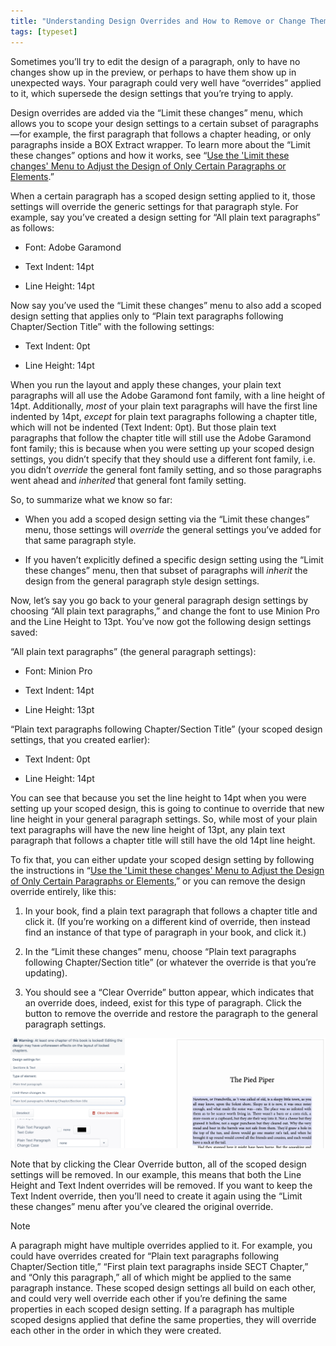 ```yaml
---
title: "Understanding Design Overrides and How to Remove or Change Them"
tags: [typeset]
---
```

 
<html><body><section data-type="chapter" class="hsecchapter" data-hederis-type="hsecchapter" id="design-settings-and-inheritance" data-pi-attrs="id: design-settings-and-inheritance; data-tags: typeset;" role="doc-chapter" data-tags="typeset" data-author-name=" " data-book-title=" " title="Understanding Design Overrides and How to Remove or Change Them"><p class="hblkp" data-hederis-type="hblkp" id="p1CUXD9dI">Sometimes you&#8217;ll try to edit the design of a paragraph, only to have no changes show up in the preview, or perhaps to have them show up in unexpected ways. Your paragraph could very well have &#8220;overrides&#8221; applied to it, which supersede the design settings that you&#8217;re trying to apply.</p><p class="hblkp" data-hederis-type="hblkp" id="pkpZyiCZs">Design overrides are added via the &#8220;Limit these changes&#8221; menu, which allows you to scope your design settings to a certain subset of paragraphs&#8212;for example, the first paragraph that follows a chapter heading, or only paragraphs inside a BOX Extract wrapper. To learn more about the &#8220;Limit these changes&#8221; options and how it works, see &#8220;<a href="{% link _docs/selectors.md %}" class="hspana" data-hederis-type="hspana" id="pUnMnH1AJ">Use the 'Limit these changes' Menu to Adjust the Design of Only Certain Paragraphs or Elements</a>.&#8221; </p><p class="hblkp" data-hederis-type="hblkp" id="plyvv1Fa5">When a certain paragraph has a scoped design setting applied to it, those settings will override the generic settings for that paragraph style. For example, say you&#8217;ve created a design setting for &#8220;All plain text paragraphs&#8221; as follows:</p><ul class="hwprbulletlist" data-hederis-type="hwprbulletlist" id="pNHPNBWUL"><li class="hblkuli" data-hederis-type="hblkuli" id="lizm9t0wvT"><p class="hblkuli" data-hederis-type="hblklip" id="ph66Y8Y12">Font: Adobe Garamond</p></li><li class="hblkuli" data-hederis-type="hblkuli" id="liFOqaEDGo"><p class="hblkuli" data-hederis-type="hblklip" id="pNy6ItW2Q">Text Indent: 14pt</p></li><li class="hblkuli" data-hederis-type="hblkuli" id="lildDVUmpe"><p class="hblkuli" data-hederis-type="hblklip" id="pScWBE3to">Line Height: 14pt</p></li></ul><p class="hblkp" data-hederis-type="hblkp" id="pc88QQMC0">Now say you&#8217;ve used the &#8220;Limit these changes&#8221; menu to also add a scoped design setting that applies only to &#8220;Plain text paragraphs following Chapter/Section Title&#8221; with the following settings:</p><ul class="hwprbulletlist" data-hederis-type="hwprbulletlist" id="piA9QvOXC"><li class="hblkuli" data-hederis-type="hblkuli" id="linvLSGmin"><p class="hblkuli" data-hederis-type="hblklip" id="pKBBEn0ph">Text Indent: 0pt</p></li><li class="hblkuli" data-hederis-type="hblkuli" id="liEYhT5zJc"><p class="hblkuli" data-hederis-type="hblklip" id="p7OMhTvzI">Line Height: 14pt</p></li></ul><p class="hblkp" data-hederis-type="hblkp" id="pxbuwAMNl">When you run the layout and apply these changes, your plain text paragraphs will all use the Adobe Garamond font family, with a line height of 14pt. Additionally, <em data-hederis-type="hspanem" id="phVr8NggS">most</em> of your plain text paragraphs will have the first line indented by 14pt, <em class="hspanem" data-hederis-type="hspanem" id="pAoQKum7q">except</em> for plain text paragraphs following a chapter title, which will not be indented (Text Indent: 0pt). But those plain text paragraphs that follow the chapter title will still use the Adobe Garamond font family; this is because when you were setting up your scoped design settings, you didn&#8217;t specify that they should use a different font family, i.e. you didn&#8217;t <em class="hspanem" data-hederis-type="hspanem" id="pVNPUyQ21">override</em> the general font family setting, and so those paragraphs went ahead and <em class="hspanem" data-hederis-type="hspanem" id="pEYN670DG">inherited</em> that general font family setting.</p><p class="hblkp" data-hederis-type="hblkp" id="pmi1TnycX">So, to summarize what we know so far: </p><ul class="hwprbulletlist" data-hederis-type="hwprbulletlist" id="pRN6uW7sf"><li class="hblkuli" data-hederis-type="hblkuli" id="liFSYggXd9"><p class="hblkuli" data-hederis-type="hblklip" id="pTneyIanN">When you add a scoped design setting via the &#8220;Limit these changes&#8221; menu, those settings will <em class="hspanem" data-hederis-type="hspanem" id="pzKlxigIQ">override</em> the general settings you&#8217;ve added for that same paragraph style.</p></li><li class="hblkuli" data-hederis-type="hblkuli" id="li4V5QPg1l"><p class="hblkuli" data-hederis-type="hblklip" id="p0DIFX5Ah">If you haven&#8217;t explicitly defined a specific design setting using the &#8220;Limit these changes&#8221; menu, then that subset of paragraphs will <em class="hspanem" data-hederis-type="hspanem" id="pvREpjlr0">inherit</em> the design from the general paragraph style design settings.</p></li></ul><p class="hblkp" data-hederis-type="hblkp" id="pclfJZEEF">Now, let&#8217;s say you go back to your general paragraph design settings by choosing &#8220;All plain text paragraphs,&#8221; and change the font to use Minion Pro and the Line Height to 13pt. You&#8217;ve now got the following design settings saved:</p><p class="hblkp" data-hederis-type="hblkp" id="pU9lvtbPh">&#8220;All plain text paragraphs&#8221; (the general paragraph settings):</p><ul class="hwprbulletlist" data-hederis-type="hwprbulletlist" id="plx6MZBiK"><li class="hblkuli" data-hederis-type="hblkuli" id="lic2QU7Caq"><p class="hblkuli" data-hederis-type="hblklip" id="pHBvzuS43">Font: Minion Pro</p></li><li class="hblkuli" data-hederis-type="hblkuli" id="limTXP7PO3"><p class="hblkuli" data-hederis-type="hblklip" id="pNch58HsQ">Text Indent: 14pt</p></li><li class="hblkuli" data-hederis-type="hblkuli" id="lisVV9CZff"><p class="hblkuli" data-hederis-type="hblklip" id="pjZyt8rxs">Line Height: 13pt</p></li></ul><p class="hblkp" data-hederis-type="hblkp" id="pckHsw0Q6">&#8220;Plain text paragraphs following Chapter/Section Title&#8221; (your scoped design settings, that you created earlier):</p><ul class="hwprbulletlist" data-hederis-type="hwprbulletlist" id="paUg5VF8v"><li class="hblkuli" data-hederis-type="hblkuli" id="liFlGNYNGc"><p class="hblkuli" data-hederis-type="hblklip" id="pG9MyvPgz">Text Indent: 0pt</p></li><li class="hblkuli" data-hederis-type="hblkuli" id="li0Ng909yi"><p class="hblkuli" data-hederis-type="hblklip" id="p8BEbBtGb">Line Height: 14pt</p></li></ul><p class="hblkp" data-hederis-type="hblkp" id="pGSU7DCH0">You can see that because you set the line height to 14pt when you were setting up your scoped design, this is going to continue to override that new line height in your general paragraph settings. So, while most of your plain text paragraphs will have the new line height of 13pt, any plain text paragraph that follows a chapter title will still have the old 14pt line height.</p><p class="hblkp" data-hederis-type="hblkp" id="ppGeC0Jnd">To fix that, you can either update your scoped design setting by following the instructions in &#8220;<a href="{% link _docs/selectors.md %}" class="hspana" data-hederis-type="hspana" id="pitk36eVY">Use the 'Limit these changes' Menu to Adjust the Design of Only Certain Paragraphs or Elements</a>,&#8221; or you can remove the design override entirely, like this:</p><ol class="hwprnumlist" data-hederis-type="hwprnumlist" id="pFETDufnM"><li class="hblkoli" data-hederis-type="hblkoli" id="liMz5MZkWN"><p class="hblkoli" data-hederis-type="hblklip" id="pooOUIs9b">In your book, find a plain text paragraph that follows a chapter title and click it. (If you&#8217;re working on a different kind of override, then instead find an instance of that type of paragraph in your book, and click it.)</p></li><li class="hblkoli" data-hederis-type="hblkoli" id="liA5KzcOgS"><p class="hblkoli" data-hederis-type="hblklip" id="popPJ5ypt">In the &#8220;Limit these changes&#8221; menu, choose &#8220;Plain text paragraphs following Chapter/Section title&#8221; (or whatever the override is that you&#8217;re updating).</p></li><li class="hblkoli" data-hederis-type="hblkoli" id="li9FwMDI9X"><p class="hblkoli" data-hederis-type="hblklip" id="pIZXoCotu">You should see a &#8220;Clear Override&#8221; button appear, which indicates that an override does, indeed, exist for this type of paragraph. Click the button to remove the override and restore the paragraph to the general paragraph settings.</p></li></ol><img data-hederis-type="hblkimg" class="hblkimg" id="pmGiV0gh3" src="/images/override1.png" data-img-src="/images/override1.png"/><p class="hblkp" data-hederis-type="hblkp" id="p1OZYDSLv">Note that by clicking the Clear Override button, all of the scoped design settings will be removed. In our example, this means that both the Line Height and Text Indent overrides will be removed. If you want to keep the Text Indent override, then you&#8217;ll need to create it again using the &#8220;Limit these changes&#8221; menu after you&#8217;ve cleared the original override. </p><aside class="hwprbox box" data-hederis-type="hwprbox" id="pr72tWRII" data-type="sidebar"><p class="hblktype" data-hederis-type="hblktype" id="pDq0936au">Note</p><p class="hblkp" data-hederis-type="hblkp" id="pMl3Dfn9i">A paragraph might have multiple overrides applied to it. For example, you could have overrides created for &#8220;Plain text paragraphs following Chapter/Section title,&#8221; &#8220;First plain text paragraphs inside SECT Chapter,&#8221; and &#8220;Only this paragraph,&#8221; all of which might be applied to the same paragraph instance. These scoped design settings all build on each other, and could very well override each other if you&#8217;re defining the same properties in each scoped design setting. If a paragraph has multiple scoped designs applied that define the same properties, they will override each other in the order in which they were created.</p></aside></section></body></html>
